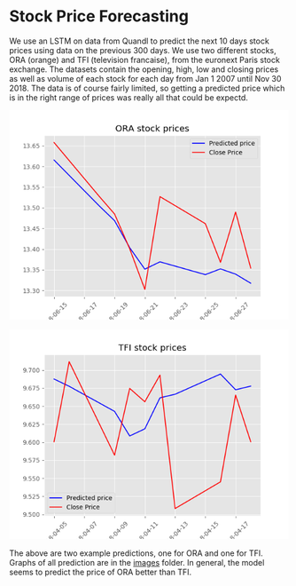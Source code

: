 # Stock Price Forecasting

We use an LSTM on data from Quandl to predict the next 10 days stock prices using data on the previous 300 days. 
We use two different stocks, ORA (orange) and TFI (television francaise),
from the euronext Paris stock exchange. The datasets contain the opening, high, low and closing prices as well as volume 
of each stock for each day from Jan 1 2007 until Nov 30 2018. The data is of course fairly limited, so getting a predicted price which is in the
right range of prices was really all that could be expectd. 

![](https://github.com/collinb9/Data-Science-projects/blob/master/StockPriceForecasting/images/ORA_84_predicted_price.png "Sample ORA prediction")

![](https://github.com/collinb9/Data-Science-projects/blob/master/StockPriceForecasting/images/TFI_33_predicted_price.png "Sample TFI prediction")

The above are two example predictions, one for ORA and one for TFI. Graphs of all prediction are in the [images](https://github.com/collinb9/Data-Science-projects/tree/master/StockPriceForecasting/images) folder.
In general, the model seems to predict the price of ORA better than TFI.
